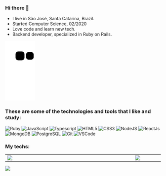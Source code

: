 ### Hi there 👋

* I live in São José, Santa Catarina, Brazil.
* Started Computer Science, 02/2020
* Love code and learn new tech.
* Backend developer, specialized in Ruby on Rails.

![Snake animation](https://github.com/brenobrum/brenobrum/blob/output/github-contribution-grid-snake.svg)

### These are some of the technologies and tools that I like and study:

![Ruby](https://img.shields.io/badge/-Ruby-black?style=flat-square&logo=ruby)
![JavaScript](https://img.shields.io/badge/-JavaScript-black?style=flat-square&logo=javascript)
![Typescript](https://img.shields.io/badge/TypeScript-007ACC?style=flat-square&logo=typescript&logoColor=white)
![HTML5](https://img.shields.io/badge/-HTML5-E34F26?style=flat-square&logo=html5&logoColor=white)
![CSS3](https://img.shields.io/badge/-CSS3-1572B6?style=flat-square&logo=css3)
![NodeJS](https://img.shields.io/badge/-Nodejs-339933?style=flat-square&logo=Node.js&logoColor=white)
![ReactJs](https://img.shields.io/badge/-ReactJS-7209b7?style=flat-square&logo=react&logoColor=white)
![MongoDB](https://img.shields.io/badge/-MongoDB-black?style=flat-square&logo=mongodb)
![PostgreSQL](https://img.shields.io/badge/PostgreSQL-316192?style=flat-square&&logo=postgresql&logoColor=white)
![Git](https://img.shields.io/badge/-Git-black?style=flat-square&logo=git)
![VSCode](https://img.shields.io/badge/-VSCode-007ACC?style=flat-square&logo=visual-studio-code&logoColor=white)

### My techs:

<center>
  <table>
    <tr>
        <td><img width="400px" align="left" src="https://github-readme-stats.vercel.app/api/top-langs/?username=brenobrum&hide=html&layout=compact&theme=merko" /></td>
        <td><img width="495px" align="left" src="https://github-readme-stats.vercel.app/api?username=brenobrum&theme=merko"/></td>
    </tr>
  </table>
</center>

![](https://komarev.com/ghpvc/?username=brenobrum&color=yellow)
